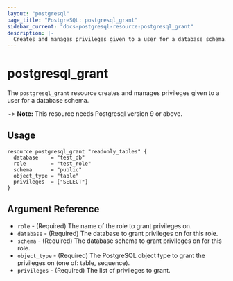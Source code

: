 ```yaml
---
layout: "postgresql"
page_title: "PostgreSQL: postgresql_grant"
sidebar_current: "docs-postgresql-resource-postgresql_grant"
description: |-
  Creates and manages privileges given to a user for a database schema.
---
```


# postgresql\_grant

The ``postgresql_grant`` resource creates and manages privileges given to a user for a database schema.

~> **Note:** This resource needs Postgresql version 9 or above.

## Usage

```hcl
resource postgresql_grant "readonly_tables" {
  database    = "test_db"
  role        = "test_role"
  schema      = "public"
  object_type = "table"
  privileges  = ["SELECT"]
}
```

## Argument Reference

* `role` - (Required) The name of the role to grant privileges on.
* `database` - (Required) The database to grant privileges on for this role.
* `schema` - (Required) The database schema to grant privileges on for this role.
* `object_type` - (Required) The PostgreSQL object type to grant the privileges on (one of: table, sequence).
* `privileges` - (Required) The list of privileges to grant.